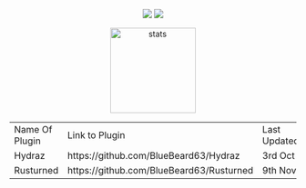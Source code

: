 <p align="center">
  <a href=""https://discord.com/users/400836575019401237" target"blank_"><img src="https://img.shields.io/badge/discord%20-7289DA.svg?&style=for-the-badge&logo=discord&logoColor=white"></a>
  <a href="https://github.com/BlueBeard63" target"blank_"><img src="https://img.shields.io/badge/GitHub%20-191717.svg?&style=for-the-badge&logo=github&logoColor=white"></a>
</p>

<p align="center">
  <img src="https://github-readme-stats.vercel.app/api?username=BlueBeard63&count_private=true&show_icons=true&theme=purple&hide_border=true" width="%100" height="150px" alt="stats" />
</p>

<table>
  <td>Name Of Plugin</td>
  <td>Link to Plugin</td>
  <td>Last Updated/Released</td>
  <tr>
    <td>Hydraz</td>
    <td>https://github.com/BlueBeard63/Hydraz</td>
    <td>3rd Oct 2020</td>
  </tr>
  <tr>
    <td>Rusturned</td>
    <td>https://github.com/BlueBeard63/Rusturned</td>
    <td>9th Nov 2020</td>
  </tr>
</table>
